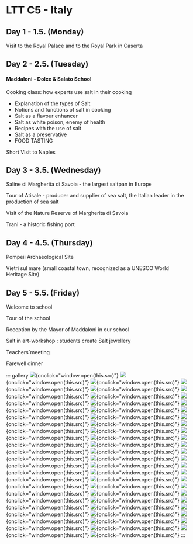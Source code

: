 # LTT C5 - Italy

## Day 1 - 1.5. (Monday)

Visit to the Royal Palace and to the Royal Park in Caserta

## Day 2 - 2.5. (Tuesday)

#### Maddaloni -  Dolce & Salato School 

Cooking class: how experts use salt in their cooking 
- Explanation of the types of Salt
- Notions and functions of salt in cooking
- Salt as a flavour enhancer
- Salt as white poison, enemy of health
- Recipes with the use of salt
- Salt as a preservative
 - FOOD TASTING 

Short Visit to Naples

## Day 3 - 3.5. (Wednesday)

Saline di Margherita di Savoia - the largest saltpan in Europe

Tour of Atisale - producer and supplier of sea salt, the Italian leader in the production of sea salt

Visit of the Nature Reserve of Margherita di Savoia

Trani - a historic fishing port 

## Day 4 - 4.5. (Thursday)

Pompeii Archaeological Site 

Vietri sul mare (small coastal town, recognized as a UNESCO World Heritage Site)

## Day 5 - 5.5. (Friday)

Welcome to school

Tour of the school

Reception by the Mayor of Maddaloni in our school

Salt in art-workshop : students create Salt jewellery

Teachers´meeting

Farewell dinner

::: gallery
![](photos/1.jpg){onclick="window.open(this.src)"}
![](photos/2.jpg){onclick="window.open(this.src)"}
![](photos/3.jpg){onclick="window.open(this.src)"}
![](photos/4.jpg){onclick="window.open(this.src)"}
![](photos/5.jpg){onclick="window.open(this.src)"}
![](photos/6.jpg){onclick="window.open(this.src)"}
![](photos/7.jpg){onclick="window.open(this.src)"}
![](photos/8.jpg){onclick="window.open(this.src)"}
![](photos/9.jpg){onclick="window.open(this.src)"}
![](photos/10.jpg){onclick="window.open(this.src)"}
![](photos/11.jpg){onclick="window.open(this.src)"}
![](photos/12.jpg){onclick="window.open(this.src)"}
![](photos/13.jpg){onclick="window.open(this.src)"}
![](photos/14.jpg){onclick="window.open(this.src)"}
![](photos/15.jpg){onclick="window.open(this.src)"}
![](photos/16.jpg){onclick="window.open(this.src)"}
![](photos/17.jpg){onclick="window.open(this.src)"}
![](photos/18.jpg){onclick="window.open(this.src)"}
![](photos/19.jpg){onclick="window.open(this.src)"}
![](photos/20.jpg){onclick="window.open(this.src)"}
![](photos/21.jpg){onclick="window.open(this.src)"}
![](photos/22.jpg){onclick="window.open(this.src)"}
![](photos/23.jpg){onclick="window.open(this.src)"}
![](photos/24.jpg){onclick="window.open(this.src)"}
![](photos/25.jpg){onclick="window.open(this.src)"}
![](photos/26.jpg){onclick="window.open(this.src)"}
![](photos/27.jpg){onclick="window.open(this.src)"}
![](photos/28.jpg){onclick="window.open(this.src)"}
![](photos/29.jpg){onclick="window.open(this.src)"}
![](photos/30.jpg){onclick="window.open(this.src)"}
![](photos/31.jpg){onclick="window.open(this.src)"}
![](photos/32.jpg){onclick="window.open(this.src)"}
![](photos/33.jpg){onclick="window.open(this.src)"}
![](photos/34.jpg){onclick="window.open(this.src)"}
![](photos/35.jpg){onclick="window.open(this.src)"}
![](photos/36.jpg){onclick="window.open(this.src)"}
![](photos/37.jpg){onclick="window.open(this.src)"}
![](photos/38.jpg){onclick="window.open(this.src)"}
![](photos/39.jpg){onclick="window.open(this.src)"}
![](photos/40.jpg){onclick="window.open(this.src)"}
![](photos/41.jpeg){onclick="window.open(this.src)"}
![](photos/42.jpeg){onclick="window.open(this.src)"}
![](photos/43.jpeg){onclick="window.open(this.src)"}
![](photos/44.jpeg){onclick="window.open(this.src)"}
![](photos/45.jpeg){onclick="window.open(this.src)"}
![](photos/46.jpeg){onclick="window.open(this.src)"}
![](photos/47.jpeg){onclick="window.open(this.src)"}
:::
